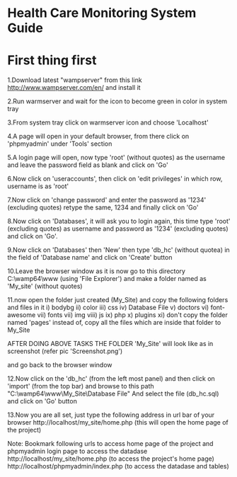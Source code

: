 
# Health Care Monitoring System Guide

 First thing first
 =================
 
 
1.Download latest "wampserver" from this link http://www.wampserver.com/en/
  and install it
  
2.Run warmserver and wait for the icon to become green in color in system tray

3.From system tray click on warmserver icon and choose 'Localhost'

4.A page will open in your default browser, from there click on 'phpmyadmin' under 'Tools' section

5.A login page will open, now type 'root' (without quotes) as the username and leave the password field as blank and click on 'Go'

6.Now click on 'useraccounts', then click on 'edit privileges' in which row, username is as 'root'

7.Now click on 'change password' and enter the password as '1234' (excluding quotes) retype the same, 1234 and finally click on 'Go'

8.Now click on 'Databases', it will ask you to login again, this time type 'root' (excluding quotes) as username and password as '1234'
(excluding quotes) and click on 'Go'.

9.Now click on 'Databases' then 'New' then type 'db_hc' (without quotea) in the field of 'Database name' and click on 'Create' button

10.Leave the browser window as it is now go to this directory  C:\wamp64\www  (using 'File Explorer') and make a folder named as 'My_site' (without quotes)

11.now open the folder just created (My_Site) and copy the following folders and files in it
  i)    bodybg
  ii)   color
  iii)  css
  iv)   Database File
  v)    doctors
  vi)   font-awesome
  vii)  fonts
  vii)  img
  viii) js
  ix)   php
  x)    plugins
  xi)   don't copy the folder named 'pages' instead of, copy all the files which are inside that folder to My_Site
  
  AFTER DOING ABOVE TASKS THE FOLDER 'My_Site' will look like as in screenshot (refer pic 'Screenshot.png')
  
  and go back to the browser window
  
  
12.Now click on the 'db_hc' (from the left most panel) and then click on 'import' (from the top bar) and browse to this path
"C:\wamp64\www\My_Site\Database File"
And select the file (db_hc.sql) and click on 'Go' button

13.Now you are all set, just type the following address in url bar of your browser
http://localhost/my_site/home.php   (this will open the home page of the project)


Note: Bookmark following urls to access home page of the project and phpmyadmin login page to access the datadase
http://localhost/my_site/home.php       (to access the project's home page)
http://localhost/phpmyadmin/index.php   (to access the datadase and tables)



